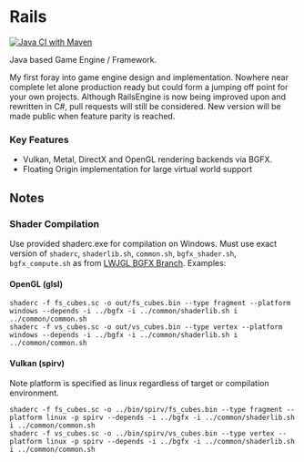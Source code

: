 # Rails
[![Java CI with Maven](https://github.com/signal32/JRailsEngine/actions/workflows/maven.yml/badge.svg)](https://github.com/signal32/JRailsEngine/actions/workflows/maven.yml)

Java based Game Engine / Framework.

My first foray into game engine design and implementation. Nowhere near complete let alone production ready but could form a jumping off point for your own projects. Although RailsEngine is now being improved upon and rewritten in C#, pull requests will still be considered. New version will be made public when feature parity is reached.

### Key Features
- Vulkan, Metal, DirectX and OpenGL rendering backends via BGFX.
- Floating Origin implementation for large virtual world support

## Notes

### Shader Compilation
Use provided shaderc.exe for compilation on Windows. Must use exact version of `shaderc`, `shaderlib.sh`, `common.sh`, `bgfx_shader.sh`, `bgfx_compute.sh` as from [LWJGL BGFX Branch](https://github.com/LWJGL-CI/bgfx). Examples:

#### OpenGL (glsl)
    shaderc -f fs_cubes.sc -o out/fs_cubes.bin --type fragment --platform windows --depends -i ../bgfx -i ../common/shaderlib.sh i ../common/common.sh 
    shaderc -f vs_cubes.sc -o out/vs_cubes.bin --type vertex --platform windows --depends -i ../bgfx -i ../common/shaderlib.sh i ../common/common.sh 

#### Vulkan (spirv)
Note platform is specified as linux regardless of target or compilation environment.

    shaderc -f fs_cubes.sc -o ../bin/spirv/fs_cubes.bin --type fragment --platform linux -p spirv --depends -i ../bgfx -i ../common/shaderlib.sh i ../common/common.sh 
    shaderc -f vs_cubes.sc -o ../bin/spirv/vs_cubes.bin --type vertex --platform linux -p spirv --depends -i ../bgfx -i ../common/shaderlib.sh i ../common/common.sh 
